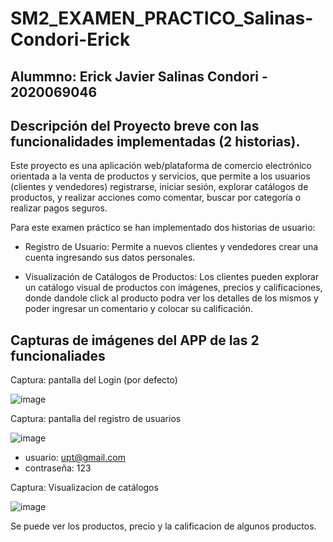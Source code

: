 # SM2_EXAMEN_PRACTICO_Salinas-Condori-Erick

## Alummno: Erick Javier Salinas Condori - 2020069046

## Descripción del Proyecto breve con las funcionalidades implementadas (2 historias). 

Este proyecto es una aplicación web/plataforma de comercio electrónico orientada a la venta de productos y servicios, que permite a los usuarios (clientes y vendedores) registrarse, iniciar sesión, explorar catálogos de productos, y realizar acciones como comentar, buscar por categoría o realizar pagos seguros.

Para este examen práctico se han implementado dos historias de usuario:

- Registro de Usuario: Permite a nuevos clientes y vendedores crear una cuenta ingresando sus datos personales.

- Visualización de Catálogos de Productos: Los clientes pueden explorar un catálogo visual de productos con imágenes, precios y calificaciones, donde dandole click al producto podra ver los detalles de los mismos y poder ingresar un comentario y colocar su calificación.

## Capturas de imágenes del APP de las 2 funcionaliades

Captura: pantalla del Login (por defecto)

![image](https://github.com/user-attachments/assets/e4ad4334-0e34-4720-82dc-1fb8fad14657)

Captura: pantalla del registro de usuarios

![image](https://github.com/user-attachments/assets/fba7f9bd-8dea-4131-8388-52bec9dd0e10)

- usuario: upt@gmail.com 
- contraseña: 123

Captura: Visualizacion de catálogos 

![image](https://github.com/user-attachments/assets/35c3fe78-0be7-43de-9825-20009d2a8cb7)

Se puede ver los productos, precio y la calificacion de algunos productos. 


